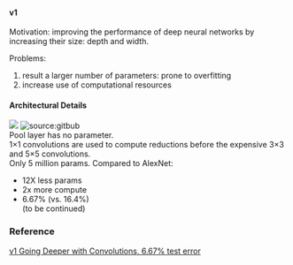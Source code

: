 #### v1
Motivation: improving the performance of deep neural networks by increasing their size: depth and width.

Problems:     
1. result a larger number of parameters: prone to overfitting     
2. increase use of computational resources
#### Architectural Details
![](https://hackathonprojects.files.wordpress.com/2016/09/naive.png?w=651&h=319)
![source:gitbub](https://user-images.githubusercontent.com/1249087/31683804-ea24827c-b34b-11e7-9934-eaf4fc80234a.png)  
Pool layer has no parameter.   
1×1 convolutions are used to compute reductions before the expensive 3×3 and 5×5 convolutions.    
Only 5 million params. Compared to AlexNet:   
- 12X less params   
- 2x more compute   
- 6.67% (vs. 16.4%)   
(to be continued)
### Reference
[v1 Going Deeper with Convolutions, 6.67% test error](http://arxiv.org/abs/1409.4842)
